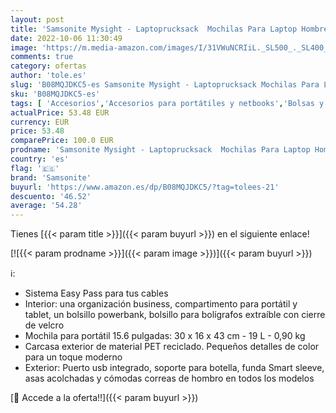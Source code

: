 ```yaml
---
layout: post
title: 'Samsonite Mysight - Laptoprucksack  Mochilas Para Laptop Hombre  Negro  black   Mochila Para Portátil 15.6 Pulgadas 43 Cm 19 L'
date: 2022-10-06 11:30:49
image: 'https://m.media-amazon.com/images/I/31VWuNCRIiL._SL500_._SL400_.jpg'
comments: true
category: ofertas
author: 'tole.es'
slug: 'B08MQJDKC5-es Samsonite Mysight - Laptoprucksack Mochilas Para Laptop...'
sku: 'B08MQJDKC5-es'
tags: [ 'Accesorios','Accesorios para portátiles y netbooks','Bolsas y fundas para portátiles y netbooks','Informática','Mochilas para portátiles y netbooks','mochila','samsonite','🇪🇸', ]
actualPrice: 53.48 EUR
currency: EUR
price: 53.48
comparePrice: 100.0 EUR
prodname: 'Samsonite Mysight - Laptoprucksack  Mochilas Para Laptop Hombre  Negro  black   Mochila Para Portátil 15.6 Pulgadas 43 Cm 19 L'
country: 'es'
flag: '🇪🇸'
brand: 'Samsonite'
buyurl: 'https://www.amazon.es/dp/B08MQJDKC5/?tag=tolees-21'
descuento: '46.52'
average: '54.28'
---
```


Tienes [{{< param title >}}]({{< param buyurl >}}) en el siguiente enlace!

[![{{< param prodname >}}]({{< param image >}})]({{< param buyurl >}})

ℹ️:

- Sistema Easy Pass para tus cables
- Interior: una organización business, compartimento para portátil y tablet, un bolsillo powerbank, bolsillo para bolígrafos extraíble con cierre de velcro
- Mochila para portátil 15.6 pulgadas: 30 x 16 x 43 cm - 19 L - 0,90 kg
- Carcasa exterior de material PET reciclado. Pequeños detalles de color para un toque moderno
- Exterior: Puerto usb integrado, soporte para botella, funda Smart sleeve, asas acolchadas y cómodas correas de hombro en todos los modelos

[🛒 Accede a la oferta!!]({{< param buyurl >}})
